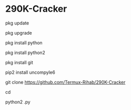 # 290K-Cracker



pkg update

pkg upgrade

pkg install python

pkg install python2

pkg install git

pip2 install uncompyle6

git clone https://github.com/Termux-Rihab/290K-Cracker

cd 

python2 .py

